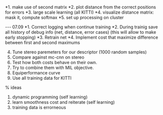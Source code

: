 *1. make use of second matrix
*2. plot distance from the correct positions for errors
*3. large scale learning (all KITTI)
*4. visualize distance matrix: mask it, compute softmax
*5. set up processing on cluster

--- 07.09
*1. Correct logging when continue training 
*2. During trainig save all history of debug info (net, distance, error cases)
   (this will allow to make early stopping)
*3. Retrain net
*4. Implement cost that maximize difference between first and second maximums

4. Tune stereo paremeters for our descriptor (1000 random samples)
5. Compare against mc-cnn on stereo
8. Test how both costs behave on their own.
9. Try to combine them with MIL objective.
10. Equiperformance curve   
11. Use all training data for KITTI

% ideas
1. dynamic programming (self learning)
2. learn smoothness cost and reiterate (self learning)
3. training data is errorneous


  

